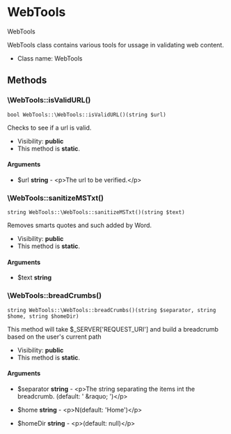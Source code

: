 WebTools
===============

WebTools

WebTools class contains various tools for ussage in validating web content.


* Class name: WebTools







Methods
-------


### \WebTools::isValidURL()

```
bool WebTools::\WebTools::isValidURL()(string $url)
```

Checks to see if a url is valid.



* Visibility: **public**
* This method is **static**.

#### Arguments

* $url **string** - &lt;p&gt;The url to be verified.&lt;/p&gt;



### \WebTools::sanitizeMSTxt()

```
string WebTools::\WebTools::sanitizeMSTxt()(string $text)
```

Removes smarts quotes and such added by Word.



* Visibility: **public**
* This method is **static**.

#### Arguments

* $text **string**



### \WebTools::breadCrumbs()

```
string WebTools::\WebTools::breadCrumbs()(string $separator, string $home, string $homeDir)
```

This method will take $_SERVER['REQUEST_URI'] and build a breadcrumb based on the user's current path



* Visibility: **public**
* This method is **static**.

#### Arguments

* $separator **string** - &lt;p&gt;The string separating the items int the breadcrumb. (default: &#039; &amp;raquo; &#039;)&lt;/p&gt;

* $home **string** - &lt;p&gt;N(default: &#039;Home&#039;)&lt;/p&gt;

* $homeDir **string** - &lt;p&gt;(default: null)&lt;/p&gt;



